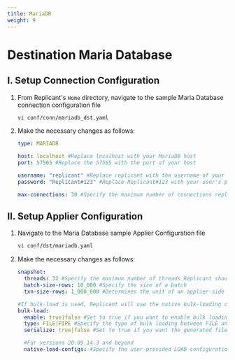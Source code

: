 ```yaml
---
title: MariaDB
weight: 9
---
```

# Destination Maria Database  

## I. Setup Connection Configuration

1. From Replicant's ```Home``` directory, navigate to the sample Maria Database connection configuration file
    ```BASH
    vi conf/conn/mariadb_dst.yaml
    ```
2. Make the necessary changes as follows:
    ```YAML
    type: MARIADB

    host: localhost #Replace localhost with your MariaDB host
    port: 57565 #Replace the 57565 with the port of your host

    username: "replicant" #Replace replicant with the username of your user that connects to your MariaDB server
    password: "Replicant#123" #Replace Replicant#123 with your user's password

    max-connections: 30 #Specify the maximum number of connections replicant can open in MariaDB
    ```

## II. Setup Applier Configuration

1. Navigate to the Maria Database sample Applier Configuration file
    ```BASH
    vi conf/dst/mariadb.yaml    
    ```
2. Make the necessary changes as follows:
    ```YAML
    snapshot:
      threads: 32 #Specify the maximum number of threads Replicant should use for writing to the target
      batch-size-rows: 10_000 #Specify the size of a batch
      txn-size-rows: 1_000_000 #Determines the unit of an applier-side job

    #If bulk-load is used, Replicant will use the native bulk-loading capabilities of the target database
    bulk-load:
      enable: true|false #Set to true if you want to enable bulk loading
      type: FILE|PIPE #Specify the type of bulk loading between FILE and PIPE
      serialize: true|false #Set to true if you want the generated files to be applied in serial/parallel fashion

      #For versions 20.09.14.3 and beyond
      native-load-configs: #Specify the user-provided LOAD configuration string which will be appended to the s3 specific LOAD SQL command
    ```
